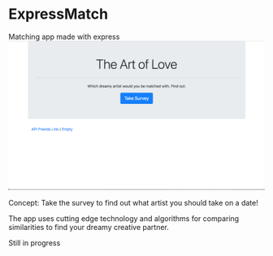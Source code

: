 # ExpressMatch
Matching app made with express
![GitHub Logo](screen.png)

Concept:
Take the survey to find out what artist you should take on a date!

The app uses cutting edge technology and algorithms for comparing similarities to find your dreamy creative partner.


Still in progress
